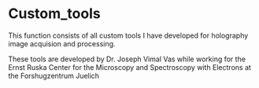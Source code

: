 # Custom_tools

This function consists of all custom tools I have developed for holography image acquision and processing. 

These tools are developed by Dr. Joseph Vimal Vas while working for the Ernst Ruska Center for the Microscopy and Spectroscopy with Electrons at the Forshugzentrum Juelich
 
